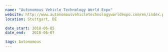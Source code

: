 ```yaml
---
name: "Autonomous Vehicle Technology World Expo"
website: http://www.autonomousvehicletechnologyworldexpo.com/en/index.php
location: Stuttgart, DE

date_start: 2018-06-05
date_end:   2018-06-07

tags: Autonomous
---
```

